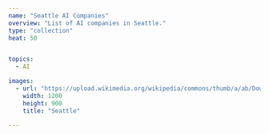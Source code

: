 ```yaml
---
name: "Seattle AI Companies"
overview: "List of AI companies in Seattle."
type: "collection"
heat: 50


topics:
  - AI

images:
  - url: "https://upload.wikimedia.org/wikipedia/commons/thumb/a/ab/Downtown_Seattle_2.JPG/1200px-Downtown_Seattle_2.JPG"
    width: 1200
    height: 900
    title: "Seattle"

---
```


